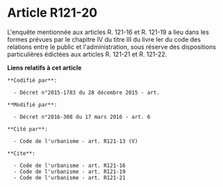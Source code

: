 # Article R121-20

L'enquête mentionnée aux articles R. 121-16 et R. 121-19 a lieu dans les formes prévues                           par le
chapitre IV du titre III du livre Ier du code des relations entre le public et l'administration, sous réserve des
dispositions particulières édictées aux articles R. 121-21 et R. 121-22.

**Liens relatifs à cet article**

	**Codifié par**:

	  - Décret n°2015-1783 du 28 décembre 2015 - art.

	**Modifié par**:

	  - Décret n°2016-308 du 17 mars 2016 - art. 6

	**Cité par**:

	  - Code de l'urbanisme - art. R121-13 (V)

	**Cite**:

	  - Code de l'urbanisme - art. R121-16
	  - Code de l'urbanisme - art. R121-19
	  - Code de l'urbanisme - art. R121-21
